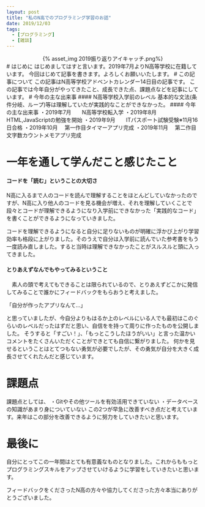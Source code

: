 ```yaml
---
layout: post
title: "私のN高でのプログラミング学習のお話"
date: 2019/12/03
tags:
  - [プログラミング]
  - [雑談]
---
```

<div align='center'>
{% asset_img 2019振り返りアイキャッチ.png%}
</div>
# はじめに
はじめましてはすと言います。2019年7月よりN高等学校に在籍しています。
今回はじめて記事を書きます。よろしくお願いいたします。
<!--more-->
# この記事について
この記事はN高等学校アドベントカレンダー14日目の記事です。
この記事では今年自分がやってきたこと、成長できた点、課題点などを記事にしています。
# 今年の主な出来事
#### N高等学校入学前のレベル
基本的な文法(条件分岐、ループ)等は理解していたが実践的なことができなかった。
#### 今年の主な出来事
・2019年7月　　N高等学校転入学
・2019年8月　　HTML,JavaScriptの勉強を開始
・2019年9月　　ITパスポート試験受験※11月16日合格
・2019年10月　 第一作目タイマーアプリ完成
・2019年11月　 第二作目文字数カウントメモアプリ完成

# 一年を通して学んだこと感じたこと
#### コードを「読む」ということの大切さ
N高に入るまで人のコードを読んで理解することをほとんどしていなかったのですが、N高に入り他人のコードを見る機会が増え、それを理解していくことで段々とコードが理解できるようになり入学前にできなかった「実践的なコード」を書くことができるようになっていきました。

コードを理解できるようになると自分に足りないものが明確に浮かび上がり学習効率も格段に上がりました。そのうえで自分は入学前に読んでいた参考書をもう一度読み直しました。すると当時は理解できなかったことがスルスルと頭に入ってきました。

#### とりあえずなんでもやってみるということ

　素人の頭で考えてもできることは限られているので、とりあえずどこかに発信してみることで誰かにフィードバックをもらおうと考えました。

「自分が作ったアプリなんて…」

と思っていましたが、今自分よりもはるか上のレベルにいる人でも最初はこのぐらいのレベルだったはずだと思い、自信をを持って周りに作ったものを公開しました。
そうすると「すごい！」、「もっとこうしたほうがいい」と言った温かいコメントをたくさんいただくことができとても自信に繋がりました。
何かを見せるということはとてつもない勇気が必要でしたが、その勇気が自分を大きく成長させてくれたんだと感じています。

# 課題点
課題点としては、
・Gitやその他ツールを有効活用できていない
・データベースの知識があまり身についていない
この2つが早急に改善すべき点だと考えています。来年はこの部分を改善できるように努力をしていきたいと思います。

# 最後に
自分にとってこの一年間はとても有意義なものとなりました。これからももっとプログラミングスキルをアップさせていけるように学習をしていきたいと思います。

フィードバックをくださったN高の方々や協力してくださった方々本当にありがとうございました。
